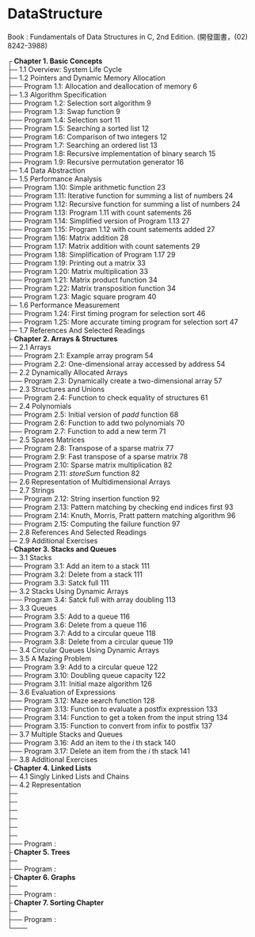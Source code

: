 # DataStructure
Book : Fundamentals of Data Structures in C, 2nd Edition. (開發圖書，(02) 8242-3988)

┌<b> Chapter 1. Basic Concepts</b><br />
├─ 1.1 Overview: System Life Cycle<br />
├─ 1.2 Pointers and Dynamic Memory Allocation<br />
├── Program 1.1: Allocation and deallocation of memory 6<br />
├─ 1.3 Algorithm Specification<br />
├── Program 1.2: Selection sort algorithm 9<br />
├── Program 1.3: Swap function 9<br />
├── Program 1.4: Selection sort 11<br />
├── Program 1.5: Searching a sorted list 12<br />
├── Program 1.6: Comparison of two integers 12<br />
├── Program 1.7: Searching an ordered list 13<br />
├── Program 1.8: Recursive implementation of binary search 15<br />
├── Program 1.9: Recursive permutation generator 16<br />
├─ 1.4 Data Abstraction<br />
├─ 1.5 Performance Analysis<br />
├── Program 1.10: Simple arithmetic function 23<br />
├── Program 1.11: Iterative function for summing a list of numbers 24<br />
├── Program 1.12: Recursive function for summing a list of numbers 24<br />
├── Program 1.13: Program 1.11 with count satements 26<br />
├── Program 1.14: Simplified version of Program 1.13 27<br />
├── Program 1.15: Program 1.12 with count satements added 27<br />
├── Program 1.16: Matrix addition 28<br />
├── Program 1.17: Matrix addition with count satements 29<br />
├── Program 1.18: Simplification of Program 1.17 29<br />
├── Program 1.19: Printing out a matrix 33<br />
├── Program 1.20: Matrix multiplication 33<br />
├── Program 1.21: Matrix product function 34<br />
├── Program 1.22: Matrix transposition function 34<br />
├── Program 1.23: Magic square program 40<br />
├─ 1.6 Performance Measurement<br />
├── Program 1.24: First timing program for selection sort 46<br />
├── Program 1.25: More accurate timing program for selection sort 47<br />
├─ 1.7 References And Selected Readings<br />
├<b> Chapter 2. Arrays & Structures</b><br />
├─ 2.1 Arrays<br />
├── Program 2.1: Example array program 54<br />
├── Program 2.2: One-dimensional array accessed by address 54<br />
├─ 2.2 Dynamically Allocated Arrays<br />
├── Program 2.3: Dynamically create a two-dimensional array 57<br />
├─ 2.3 Structures and Unions<br />
├── Program 2.4: Function to check equality of structures 61<br />
├─ 2.4 Polynomials<br />
├── Program 2.5: Initial version of _padd_ function 68<br />
├── Program 2.6: Function to add two polynomials 70<br />
├── Program 2.7: Function to add a new term 71<br />
├─ 2.5 Spares Matrices<br />
├── Program 2.8: Transpose of a sparse matrix 77<br />
├── Program 2.9: Fast transpose of a sparse matrix 78<br />
├── Program 2.10: Sparse matrix multiplication 82<br />
├── Program 2.11: _storeSum_ function 82<br />
├─ 2.6 Representation of Multidimensional Arrays<br />
├─ 2.7 Strings<br />
├── Program 2.12: String insertion function 92<br />
├── Program 2.13: Pattern matching by checking end indices first 93<br />
├── Program 2.14: Knuth, Morris, Pratt pattern matching algorithm 96<br />
├── Program 2.15: Computing the failure function 97<br />
├─ 2.8 References And Selected Readings<br />
├─ 2.9 Additional Exercises<br />
├<b> Chapter 3. Stacks and Queues</b><br />
├─ 3.1 Stacks<br />
├── Program 3.1: Add an item to a stack 111<br />
├── Program 3.2: Delete from a stack 111<br />
├── Program 3.3: Satck full 111<br />
├─ 3.2 Stacks Using Dynamic Arrays<br />
├── Program 3.4: Satck full with array doubling 113<br />
├─ 3.3 Queues<br />
├── Program 3.5: Add to a queue 116<br />
├── Program 3.6: Delete from a queue 116<br />
├── Program 3.7: Add to a circular queue 118<br />
├── Program 3.8: Delete from a circular queue 119<br />
├─ 3.4 Circular Queues Using Dynamic Arrays<br />
├─ 3.5 A Mazing Problem<br />
├── Program 3.9: Add to a circular queue 122<br />
├── Program 3.10: Doubling queue capacity 122<br />
├── Program 3.11: Initial maze algorithm 126<br />
├─ 3.6 Evaluation of Expressions<br />
├── Program 3.12: Maze search function 128<br />
├── Program 3.13: Function to evaluate a postfix expression 133<br />
├── Program 3.14: Function to get a token from the input string 134<br />
├── Program 3.15: Function to convert from infix to postfix 137<br />
├─ 3.7 Multiple Stacks and Queues<br />
├── Program 3.16: Add an item to the _i_ th stack 140<br />
├── Program 3.17: Delete an item from the _i_ th stack 141<br />
├─ 3.8 Additional Exercises<br />
├<b> Chapter 4. Linked Lists</b><br />
├─ 4.1 Singly Linked Lists and Chains<br />
├─ 4.2 Representation<br />
├─ <br />
├─ <br />
├─ <br />
├─ <br />
├─ <br />
├─ <br />
├── Program : <br />
├<b> Chapter 5. Trees</b><br />
├─ <br />
├── Program : <br />
├<b> Chapter 6. Graphs</b><br />
├─ <br />
├── Program : <br />
├<b> Chapter 7. Sorting Chapter</b><br />
├─ <br />
├── Program : <br />
└───<br />
